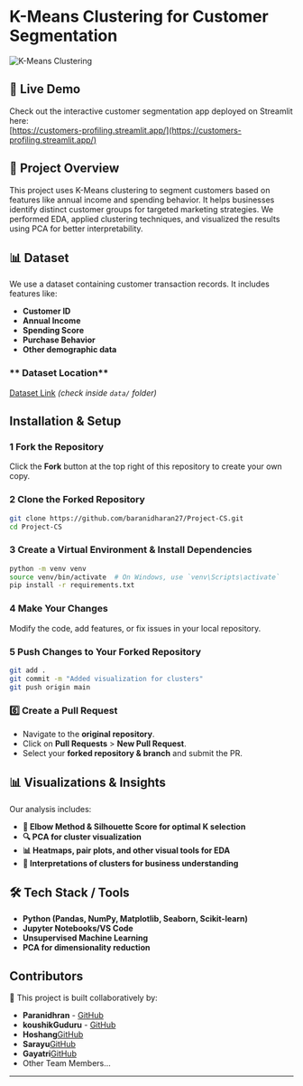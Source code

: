 # K-Means Clustering for Customer Segmentation

![K-Means Clustering](https://upload.wikimedia.org/wikipedia/commons/thumb/e/ea/K-means_convergence.gif/250px-K-means_convergence.gif)

## 🚀 Live Demo
Check out the interactive customer segmentation app deployed on Streamlit here:  
[https://customers-profiling.streamlit.app/](https://customers-profiling.streamlit.app/)

## 📌 Project Overview
This project uses K-Means clustering to segment customers based on features like annual income and spending behavior. It helps businesses identify distinct customer groups for targeted marketing strategies. We performed EDA, applied clustering techniques, and visualized the results using PCA for better interpretability.

## 📊 Dataset
We use a dataset containing customer transaction records. It includes features like:
- **Customer ID**
- **Annual Income**
- **Spending Score**
- **Purchase Behavior**
- **Other demographic data**

### ** Dataset Location**
 [Dataset Link](#) *(check inside `data/` folder)*

## Installation & Setup
### 1️ Fork the Repository
Click the **Fork** button at the top right of this repository to create your own copy.

### 2️ Clone the Forked Repository
```bash
git clone https://github.com/baranidharan27/Project-CS.git
cd Project-CS
```

### 3️ Create a Virtual Environment & Install Dependencies
```bash
python -m venv venv
source venv/bin/activate  # On Windows, use `venv\Scripts\activate`
pip install -r requirements.txt
```

### 4️ Make Your Changes
Modify the code, add features, or fix issues in your local repository.

### 5️ Push Changes to Your Forked Repository
```bash
git add .
git commit -m "Added visualization for clusters"
git push origin main
```

### 6️⃣ Create a Pull Request
- Navigate to the **original repository**.
- Click on **Pull Requests** > **New Pull Request**.
- Select your **forked repository & branch** and submit the PR.

## 📊 Visualizations & Insights
Our analysis includes:
- **📌 Elbow Method & Silhouette Score for optimal K selection**
- **🔍 PCA for cluster visualization**
- **📊 Heatmaps, pair plots, and other visual tools for EDA**
- **📑 Interpretations of clusters for business understanding**

## 🛠 Tech Stack / Tools
- **Python (Pandas, NumPy, Matplotlib, Seaborn, Scikit-learn)**
- **Jupyter Notebooks/VS Code**
- **Unsupervised Machine Learning**
- **PCA for dimensionality reduction**

##  Contributors
👥 This project is built collaboratively by:
- **Paranidhran** - [GitHub](https://github.com/baranidharan27)
- **koushikGuduru** - [GitHub](https://github.com/koushikGuduru)
- **Hoshang**[GitHub](https://github.com/hoshangsheth)
- **Sarayu**[GitHub](https://github.com/Sarayu1903)
- **Gayatri**[GitHub](https://github.com/gayatri-robo)
- Other Team Members...

---

